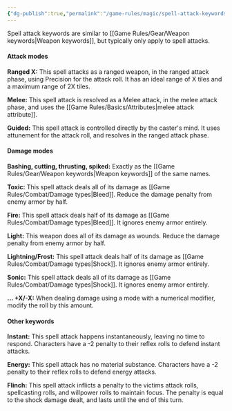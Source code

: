 ```yaml
---
{"dg-publish":true,"permalink":"/game-rules/magic/spell-attack-keywords/"}
---
```


Spell attack keywords are similar to [[Game Rules/Gear/Weapon keywords\|Weapon keywords]], but typically only apply to spell attacks.
#### Attack modes 

**Ranged X:** This spell attacks as a ranged weapon, in the ranged attack phase, using Precision for the attack roll. It has an ideal range of X tiles and a maximum range of 2X tiles.

**Melee:** This spell attack is resolved as a Melee attack, in the melee attack phase, and uses the [[Game Rules/Basics/Attributes\|melee attack attribute]]. 

**Guided:** This spell attack is controlled directly by the caster's mind. It uses attunement for the attack roll, and resolves in the ranged attack phase.
#### Damage modes

**Bashing, cutting, thrusting, spiked:** Exactly as the [[Game Rules/Gear/Weapon keywords\|Weapon keywords]] of the same names.

**Toxic:** This spell attack deals all of its damage as [[Game Rules/Combat/Damage types\|Bleed]]. Reduce the damage penalty from enemy armor by half.

**Fire:** This spell attack deals half of its damage as [[Game Rules/Combat/Damage types\|Bleed]]. It ignores enemy armor entirely.

**Light:** This weapon does all of its damage as wounds. Reduce the damage penalty from enemy armor by half.

**Lightning/Frost:** This spell attack deals half of its damage as [[Game Rules/Combat/Damage types\|Shock]]. It ignores enemy armor entirely.

**Sonic:** This spell attack deals all of its damage as [[Game Rules/Combat/Damage types\|Shock]]. It ignores enemy armor entirely.

**... +X/-X:** When dealing damage using a mode with a numerical modifier, modify the roll by this amount.
#### Other keywords

**Instant:** This spell attack happens instantaneously, leaving no time to respond. Characters have a -2 penalty to their reflex rolls to defend instant attacks.

**Energy:** This spell attack has no material substance. Characters have a -2 penalty to their reflex rolls to defend energy attacks.

**Flinch:** This spell attack inflicts a penalty to the victims attack rolls, spellcasting rolls, and willpower rolls to maintain focus. The penalty is equal to the shock damage dealt, and lasts until the end of this turn.

